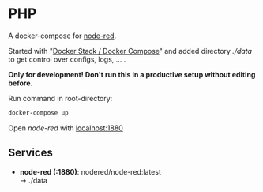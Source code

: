 # PHP
A docker-compose for [node-red](https://nodered.org/).

Started with 
"[Docker Stack / Docker Compose](https://nodered.org/docs/getting-started/docker#docker-stack--docker-compose)"
and added directory *./data* to get control over configs, logs, ... .

**Only for development! Don't run this in a productive setup without editing before.**

Run command in root-directory:
```bash
docker-compose up
```

Open *node-red* with [localhost:1880](http://localhost:1880/)  

## Services
- **node-red (:1880)**: nodered/node-red:latest  
-> ./data